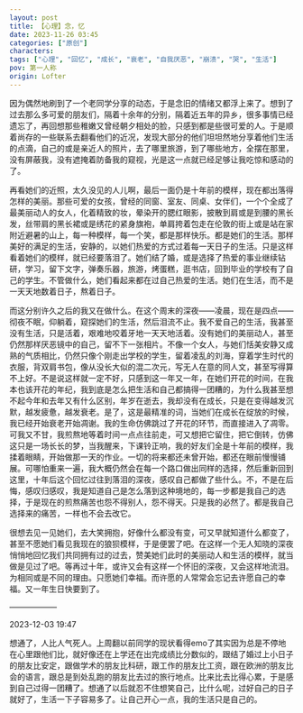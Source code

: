 ```yaml
---
layout: post
title: 【心理】念，忆
date: 2023-11-26 03:45
categories: ["原创"]
characters: 
tags: ["心理", "回忆", "成长", "衰老", "自我厌恶", "崩溃", "哭", "生活"]
pov: 第一人称
origin: Lofter
---
```


因为偶然地刷到了一个老同学分享的动态，于是念旧的情绪又都浮上来了。想到了过去那么多可爱的朋友们，隔着十余年的分别，隔着近五年的异乡，很多事情已经遗忘了，再回想那些稚嫩又曾经朝夕相处的脸，只感到都是些很可爱的人。于是顺着尚存的一些联系去翻看他们的近况，发现大部分的他们坦坦然地分享着他们生活的点滴，自己的或是亲近人的照片，去了哪里旅游，到了哪些地方，全摆在那里，没有屏蔽我，没有遮掩着防备我的窥视，光是这一点就已经足够让我吃惊和感动的了。

再看她们的近照，太久没见的人儿啊，最后一面仍是十年前的模样，现在都出落得怎样的美丽。那些可爱的女孩，曾经的同窗、室友、同桌、女伴们，一个个全成了最美丽动人的女人，化着精致的妆，晕染开的腮红眼影，披散到肩或是到腰的黑长发，丝带肩的黑长裙或是绣花的紧身旗袍，单肩挎着包走在伦敦的街上或是站在家附近避暑的山上，每一种模样，每一个笑，都是那样快乐。都是她们的生活。那样美好的满足的生活，安静的，以她们热爱的方式过着每一天日子的生活。只是这样看着她们的模样，就已经要落泪了。她们结了婚，或是选择了热爱的事业继续钻研，学习，留下文字，弹奏乐器，旅游，烤蛋糕，逛书店，回到毕业的学校有了自己的学生。不管做什么，她们看起来都在过自己热爱的生活。她们在生活，而不是一天天地数着日子，熬着日子。

而这分别许久之后的我又在做什么。在这个周末的深夜——凌晨，现在是四点——彻夜不眠，仰躺着，窥探她们的生活，然后泪流不止。我不爱自己的生活，我甚至没有生活，只是活着，艰难地咬着牙地一天天地活着。没有她们的美丽动人，甚至仍然那样厌恶镜中的自己，留不下一张相片。不像一个女人，与她们恬美安静又成熟的气质相比，仍然只像个刚走出学校的学生，留着凌乱的刘海，穿着学生时代的衣服，背双肩书包，像从没长大似的混二次元，写无人在意的同人文，甚至写得算不上好。不是说这样就一定不好，只感到这一年又一年，在她们开花的时间，在我本也该开花的年纪，我到底是怎么把生活和自己都搞得一团糟的，为什么我甚至想不起今年和去年又有什么区别，年岁在逝去，我却没有在成长，只是在变得越发沉默，越发疲惫，越发衰老。是了，这是最精准的词，当她们在成长在绽放的时候，我已经开始衰老开始凋谢。我的生命仿佛跳过了开花的环节，而直接进入了凋零。可我又不甘，我煎熬地等着时间一点点往前走，可又想把它留住，把它倒转，仿佛这只是一场长长的梦，当我醒来，下课铃正响，我的好友们全是十年前的模样，我揉着眼睛，开始做那一天的作业。一切的将来都还未曾开始，都还在眼前慢慢铺展。可哪怕重来一遍，我大概仍然会在每一个路口做出同样的选择，然后重新回到这里，十年后这个回忆过往到落泪的深夜，感叹自己都做了些什么。不，不是在后悔，感叹归感叹，我是知道自己是怎么落到这种境地的，每一步都是我自己的选择，于是现在的煎熬痛苦也怨不得别人，怨不得天。只是我的必然了。都是我自己选择来的痛苦，一样也不会去改它。

很想去见一见她们，去大笑拥抱，好像什么都没有变，可又早就知道什么都变了，甚至不愿她们看见我现在的狼狈模样，于是便罢了吧。在这样一个无人知晓的深夜悄悄地回忆我们共同拥有过的过去，赞美她们此时的美丽动人和生活的模样，就当做是见过了吧。等再过十年，或许又会有这样一个怀旧的深夜，又会这样地流泪。为相同或是不同的理由。只愿她们幸福。而许愿的人常常会忘记去许愿自己的幸福。又一年生日快要到了。

——————

2023-12-03 19:47

想通了，人比人气死人。上周翻以前同学的现状看得emo了其实因为总是不停地在心里跟他们比，就好像还在上学还在出完成绩比分数似的，跟结了婚过上小日子的朋友比安定，跟做学术的朋友比科研，跟工作的朋友比工资，跟在欧洲的朋友比会的语言，跟总是到处乱跑的朋友比去过的旅行地点。比来比去比得心累，于是感到自己过得一团糟了。想通了以后就忍不住想笑自己，比什么呢，过好自己的日子就好了，生活一下子容易多了。让自己开心一点，我的生活只是自己的。
